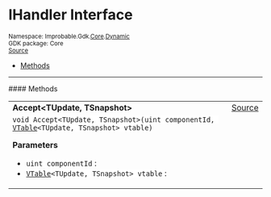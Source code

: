 
# IHandler Interface
<sup>
Namespace: Improbable.Gdk.<a href="{{urlRoot}}/api/core-index">Core</a>.<a href="{{urlRoot}}/api/core/dynamic">Dynamic</a><br/>
GDK package: Core<br/>
<a href="https://www.github.com/spatialos/gdk-for-unity/blob/3a2a2965/workers/unity/Packages/io.improbable.gdk.core/Dynamic/Dynamic.cs/#L46">Source</a>
<style>
a code {
                    padding: 0em 0.25em!important;
}
code {
                    background-color: #ffffff!important;
}
</style>
</sup>
<nav id="pageToc" class="page-toc"><ul><li><a href="#methods">Methods</a>
</ul></nav>













</p>
<hr style="width:100%; border-top-color:#d8d8d8" />
#### Methods


</p>




<table width="100%">
    <tr>
        <td style="border-right:none"><a id="accept-tupdate-tsnapshot-uint-vtable-tupdate-tsnapshot"></a><b>Accept&lt;TUpdate, TSnapshot&gt;</b></td>
        <td style="border-left:none; text-align:right"><a href="https://www.github.com/spatialos/gdk-for-unity/blob/3a2a2965/workers/unity/Packages/io.improbable.gdk.core/Dynamic/Dynamic.cs/#L48">Source</a></td>
    </tr>
    <tr>
        <td colspan="2">
<code>void Accept&lt;TUpdate, TSnapshot&gt;(uint componentId, <a href="{{urlRoot}}/api/core/dynamic/v-table">VTable</a>&lt;TUpdate, TSnapshot&gt; vtable)</code></p>



</p>

<b>Parameters</b>

<ul>
<li><code>uint componentId</code> : </li>
<li><code><a href="{{urlRoot}}/api/core/dynamic/v-table">VTable</a>&lt;TUpdate, TSnapshot&gt; vtable</code> : </li>
</ul>





</td>
    </tr>
</table>





